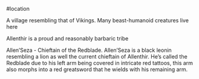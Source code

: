 #location 

A village resembling that of Vikings. Many beast-humanoid creatures live here

Allenthir is a proud and reasonably barbaric tribe

  

Allen’Seza - Chieftain of the Redblade. Allen’Seza is a black leonin resembling a lion as well the current chieftain of Allenthir. He’s called the Redblade due to his left arm being covered in intricate red tattoos, this arm also morphs into a red greatsword that he wields with his remaining arm.
